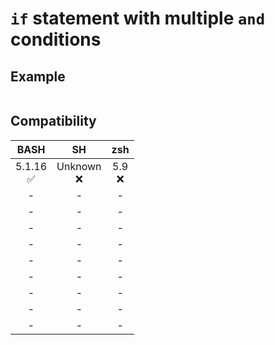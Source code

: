 # `if` statement with multiple `and` conditions

## Example

```sh

```

## Compatibility
| BASH | SH | zsh |
|:---:|:---:|:---:|
| 5.1.16<br>✅ | Unknown<br>❌ | 5.9<br>❌ |
| - | - | - |
| - | - | - |
| - | - | - |
| - | - | - |
| - | - | - |
| - | - | - |
| - | - | - |
| - | - | - |
| - | - | - |

